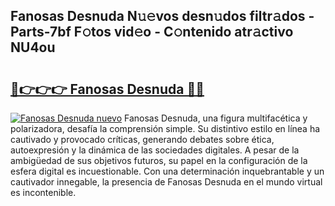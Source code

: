 ## Fanosas Desnuda N𝚞𝚎vos desn𝚞dos filtr𝚊dos - Parts-7bf F𝚘tos vid𝚎o - C𝚘ntenido atr𝚊ctivo NU4ou

# <h2><a href="http://mba34k.tromn.icu/?c=Fanosas+Desnuda">🔗👉👉👉 Fanosas Desnuda 🔗🔗</a></h2>

[![Fanosas Desnuda nuevo](https://i.imgur.com/pEAQMta.gif)](http://mba34k.tromn.icu/?c=Fanosas+Desnuda)
Fanosas Desnuda, una figura multifacética y polarizadora, desafía la comprensión simple. Su distintivo estilo en línea ha cautivado y provocado críticas, generando debates sobre ética, autoexpresión y la dinámica de las sociedades digitales. A pesar de la ambigüedad de sus objetivos futuros, su papel en la configuración de la esfera digital es incuestionable. Con una determinación inquebrantable y un cautivador innegable, la presencia de Fanosas Desnuda en el mundo virtual es incontenible.
